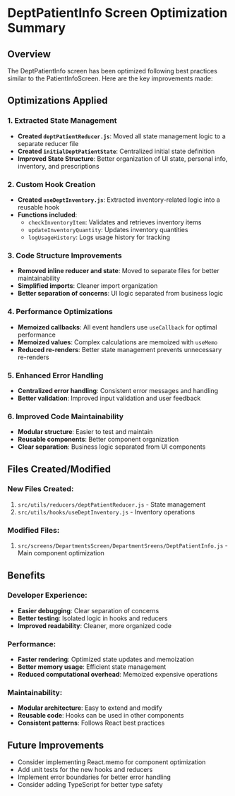 # DeptPatientInfo Screen Optimization Summary

## Overview

The DeptPatientInfo screen has been optimized following best practices similar to the PatientInfoScreen. Here are the key improvements made:

## Optimizations Applied

### 1. **Extracted State Management**

- **Created `deptPatientReducer.js`**: Moved all state management logic to a separate reducer file
- **Created `initialDeptPatientState`**: Centralized initial state definition
- **Improved State Structure**: Better organization of UI state, personal info, inventory, and prescriptions

### 2. **Custom Hook Creation**

- **Created `useDeptInventory.js`**: Extracted inventory-related logic into a reusable hook
- **Functions included**:
  - `checkInventoryItem`: Validates and retrieves inventory items
  - `updateInventoryQuantity`: Updates inventory quantities
  - `logUsageHistory`: Logs usage history for tracking

### 3. **Code Structure Improvements**

- **Removed inline reducer and state**: Moved to separate files for better maintainability
- **Simplified imports**: Cleaner import organization
- **Better separation of concerns**: UI logic separated from business logic

### 4. **Performance Optimizations**

- **Memoized callbacks**: All event handlers use `useCallback` for optimal performance
- **Memoized values**: Complex calculations are memoized with `useMemo`
- **Reduced re-renders**: Better state management prevents unnecessary re-renders

### 5. **Enhanced Error Handling**

- **Centralized error handling**: Consistent error messages and handling
- **Better validation**: Improved input validation and user feedback

### 6. **Improved Code Maintainability**

- **Modular structure**: Easier to test and maintain
- **Reusable components**: Better component organization
- **Clear separation**: Business logic separated from UI components

## Files Created/Modified

### New Files Created:

1. `src/utils/reducers/deptPatientReducer.js` - State management
2. `src/utils/hooks/useDeptInventory.js` - Inventory operations

### Modified Files:

1. `src/screens/DepartmentsScreen/DepartmentSreens/DeptPatientInfo.js` - Main component optimization

## Benefits

### Developer Experience:

- **Easier debugging**: Clear separation of concerns
- **Better testing**: Isolated logic in hooks and reducers
- **Improved readability**: Cleaner, more organized code

### Performance:

- **Faster rendering**: Optimized state updates and memoization
- **Better memory usage**: Efficient state management
- **Reduced computational overhead**: Memoized expensive operations

### Maintainability:

- **Modular architecture**: Easy to extend and modify
- **Reusable code**: Hooks can be used in other components
- **Consistent patterns**: Follows React best practices

## Future Improvements

- Consider implementing React.memo for component optimization
- Add unit tests for the new hooks and reducers
- Implement error boundaries for better error handling
- Consider adding TypeScript for better type safety
